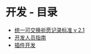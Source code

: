 # 开发 - 目录

- [统一可交换祈愿记录标准 v 2.1](StandardFormat.md)
- [开发人员指南](DeveloperGuide.md)
- [插件开发](PluginTutorial.md)